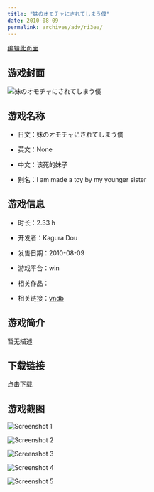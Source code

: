 ```yaml
---
title: "妹のオモチャにされてしまう僕"
date: 2010-08-09
permalink: archives/adv/ri3ea/
---
```

[编辑此页面](https://github.com/ACG-3/ADV3-source/blob/main/source/_posts/%E5%A6%B9%E3%81%AE%E3%82%AA%E3%83%A2%E3%83%81%E3%83%A3%E3%81%AB%E3%81%95%E3%82%8C%E3%81%A6%E3%81%97%E3%81%BE%E3%81%86%E5%83%95.md)

## 游戏封面

![妹のオモチャにされてしまう僕](https://pan.timero.xyz/d/onedrive/img_lib_001/%E5%A6%B9%E3%81%AE%E3%82%AA%E3%83%A2%E3%83%81%E3%83%A3%E3%81%AB%E3%81%95%E3%82%8C%E3%81%A6%E3%81%97%E3%81%BE%E3%81%86%E5%83%95_cover.avif)


## 游戏名称

- 日文：妹のオモチャにされてしまう僕
- 英文：None
- 中文：该死的妹子

- 别名：I am made a toy by my younger sister


## 游戏信息

- 时长：2.33 h
- 开发者：Kagura Dou
- 发售日期：2010-08-09
- 游戏平台：win
- 相关作品：

- 相关链接：[vndb](https://vndb.org/v4989)


## 游戏简介

暂无描述


## 下载链接

[点击下载](https://pan.timero.xyz/onedrive/adv_lib_001/%E5%A6%B9%E3%81%AE%E3%82%AA%E3%83%A2%E3%83%81%E3%83%A3%E3%81%AB%E3%81%95%E3%82%8C%E3%81%A6%E3%81%97%E3%81%BE%E3%81%86%E5%83%95)


## 游戏截图


![Screenshot 1](https://pan.timero.xyz/d/onedrive/img_lib_001/%E5%A6%B9%E3%81%AE%E3%82%AA%E3%83%A2%E3%83%81%E3%83%A3%E3%81%AB%E3%81%95%E3%82%8C%E3%81%A6%E3%81%97%E3%81%BE%E3%81%86%E5%83%95_Screenshot_1.avif)

![Screenshot 2](https://pan.timero.xyz/d/onedrive/img_lib_001/%E5%A6%B9%E3%81%AE%E3%82%AA%E3%83%A2%E3%83%81%E3%83%A3%E3%81%AB%E3%81%95%E3%82%8C%E3%81%A6%E3%81%97%E3%81%BE%E3%81%86%E5%83%95_Screenshot_2.avif)

![Screenshot 3](https://pan.timero.xyz/d/onedrive/img_lib_001/%E5%A6%B9%E3%81%AE%E3%82%AA%E3%83%A2%E3%83%81%E3%83%A3%E3%81%AB%E3%81%95%E3%82%8C%E3%81%A6%E3%81%97%E3%81%BE%E3%81%86%E5%83%95_Screenshot_3.avif)

![Screenshot 4](https://pan.timero.xyz/d/onedrive/img_lib_001/%E5%A6%B9%E3%81%AE%E3%82%AA%E3%83%A2%E3%83%81%E3%83%A3%E3%81%AB%E3%81%95%E3%82%8C%E3%81%A6%E3%81%97%E3%81%BE%E3%81%86%E5%83%95_Screenshot_4.avif)

![Screenshot 5](https://pan.timero.xyz/d/onedrive/img_lib_001/%E5%A6%B9%E3%81%AE%E3%82%AA%E3%83%A2%E3%83%81%E3%83%A3%E3%81%AB%E3%81%95%E3%82%8C%E3%81%A6%E3%81%97%E3%81%BE%E3%81%86%E5%83%95_Screenshot_5.avif)

